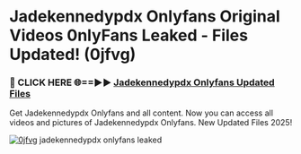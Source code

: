 # Jadekennedypdx Onlyfans Original Videos 0nlyFans Leaked - Files Updated! (0jfvg)

<h3>🔴 CLICK HERE 🌐==►► <a href="https://tinyurl.com/2jnfzry5" rel="nofollow">Jadekennedypdx Onlyfans Updated Files</a></h3>

Get Jadekennedypdx Onlyfans and all content. Now you can access all videos and pictures of Jadekennedypdx Onlyfans. New Updated Files 2025!

[![0jfvg](https://i.imgur.com/GyGTBgg.gif)](https://tinyurl.com/2jnfzry5)
jadekennedypdx onlyfans leaked